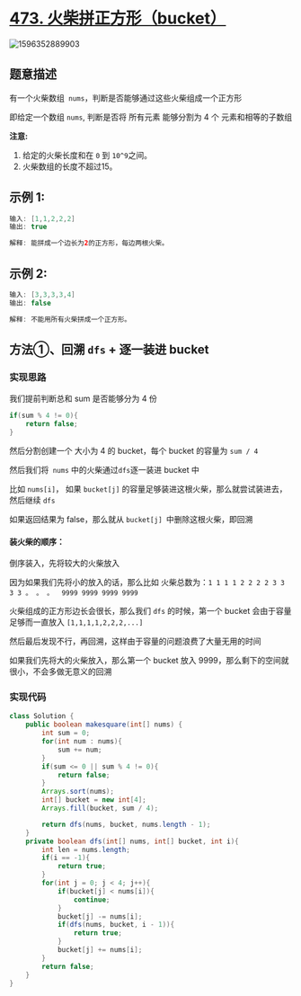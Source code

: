 # [473. 火柴拼正方形（bucket）](https://leetcode-cn.com/problems/matchsticks-to-square/)

![1596352889903](C:\Users\蒜头王八\AppData\Roaming\Typora\typora-user-images\1596352889903.png)

## 题意描述

有一个火柴数组` nums`，判断是否能够通过这些火柴组成一个正方形

即给定一个数组 `nums`, 判断是否将 所有元素 能够分割为 4 个 元素和相等的子数组

**注意:**

1. 给定的火柴长度和在 `0` 到 `10^9`之间。
2. 火柴数组的长度不超过15。



## **示例 1:**

```java
输入: [1,1,2,2,2]
输出: true

解释: 能拼成一个边长为2的正方形，每边两根火柴。
```



## **示例 2:**

```java
输入: [3,3,3,3,4]
输出: false

解释: 不能用所有火柴拼成一个正方形。
```



## 方法①、回溯 `dfs` + 逐一装进 bucket

### 实现思路

我们提前判断总和 sum 是否能够分为 4 份

```java
if(sum % 4 != 0){
    return false;
}
```

然后分割创建一个 大小为 4 的 bucket，每个 bucket 的容量为 `sum / 4`

然后我们将` nums` 中的火柴通过` dfs `逐一装进 bucket 中

比如 `nums[i]`， 如果 `bucket[j]` 的容量足够装进这根火柴，那么就尝试装进去，然后继续 `dfs`

如果返回结果为 false，那么就从 `bucket[j] `中删除这根火柴，即回溯



#### 装火柴的顺序：

倒序装入，先将较大的火柴放入

因为如果我们先将小的放入的话，那么比如 火柴总数为：`1 1 1 1 2 2 2 2 3 3 3 3 。 。 。  9999 9999 9999 9999`

火柴组成的正方形边长会很长，那么我们 `dfs` 的时候，第一个 bucket 会由于容量足够而一直放入 `[1,1,1,1,2,2,2,...]`

然后最后发现不行，再回溯，这样由于容量的问题浪费了大量无用的时间

如果我们先将大的火柴放入，那么第一个 bucket 放入 9999，那么剩下的空间就很小，不会多做无意义的回溯

### 实现代码

```java
class Solution {
    public boolean makesquare(int[] nums) {
        int sum = 0;
        for(int num : nums){
            sum += num;
        }
        if(sum <= 0 || sum % 4 != 0){
            return false;
        }
        Arrays.sort(nums);
        int[] bucket = new int[4];
        Arrays.fill(bucket, sum / 4);

        return dfs(nums, bucket, nums.length - 1);
    }
    private boolean dfs(int[] nums, int[] bucket, int i){
        int len = nums.length;
        if(i == -1){
            return true;
        }
        for(int j = 0; j < 4; j++){
            if(bucket[j] < nums[i]){
                continue;
            }
            bucket[j] -= nums[i];
            if(dfs(nums, bucket, i - 1)){
                return true;
            }
            bucket[j] += nums[i];
        }
        return false;
    }
}
```

